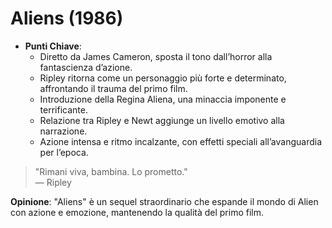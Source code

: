 # Aliens (1986)

- **Punti Chiave**: 
  - Diretto da James Cameron, sposta il tono dall’horror alla fantascienza d’azione.
  - Ripley ritorna come un personaggio più forte e determinato, affrontando il trauma del primo film.
  - Introduzione della Regina Aliena, una minaccia imponente e terrificante.
  - Relazione tra Ripley e Newt aggiunge un livello emotivo alla narrazione.
  - Azione intensa e ritmo incalzante, con effetti speciali all’avanguardia per l’epoca.

> "Rimani viva, bambina. Lo prometto."  
> — Ripley

**Opinione**: "Aliens" è un sequel straordinario che espande il mondo di Alien con azione e emozione, mantenendo la qualità del primo film.
